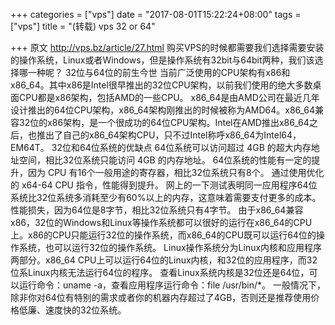 +++
categories = ["vps"]
date = "2017-08-01T15:22:24+08:00"
tags = ["vps"]
title = "(转载) vps 32 or 64"

+++
原文 <http://vps.bz/article/27.html>
购买VPS的时候都需要我们选择需要安装的操作系统，Linux或者Windows，但是操作系统有32bit与64bit两种，我们该选择哪一种呢？
32位与64位的前生今世
当前广泛使用的CPU架构有x86和x86_64。其中x86是Intel很早推出的32位CPU架构，以前我们使用的绝大多数桌面CPU都是x86架构，包括AMD的一些CPU。
x86_64是由AMD公司在最近几年设计推出的64位CPU架构，x86_64架构刚推出的时候被称为AMD64。x86_64兼容32位的x86架构，是一个很成功的64位CPU架构。Intel在AMD推出x86_64之后，也推出了自己的x86_64架构CPU，只不过Intel称呼x86_64为Intel64，EM64T。
32位和64位系统的优缺点
64位系统可以访问超过 4GB 的超大内存地址空间，相比32位系统只能访问 4GB 的内存地址。
64位系统的性能有一定的提升，因为 CPU 有16个一般用途的寄存器，相比32位系统只有8个。
通过使用优化的 x64-64 CPU 指令，性能得到提升。
网上的一下测试表明同一应用程序64位系统比32位系统多消耗至少有60%以上的内存，这意味着需要支付更多的成本。
性能损失，因为64位是8字节，相比32位系统只有4字节。
由于x86_64兼容x86，32位的Windows和Linux等操作系统都可以很好的运行在x86_64的CPU上。x86的CPU只能运行32位的操作系统，而x86_64的CPU既可以运行64位的操作系统，也可以运行32位的操作系统。
Linux操作系统分为Linux内核和应用程序两部分。x86_64 CPU上可以运行64位的Linux内核，和32位的应用程序，而32位系Linux内核无法运行64位的程序。
查看Linux系统内核是32位还是64位，可以运行命令：uname -a，查看应用程序运行命令：file /usr/bin/*。
一般情况下，除非你对64位有特别的需求或者你的机器内存超过了4GB，否则还是推荐使用价格低廉、速度快的32位系统。
